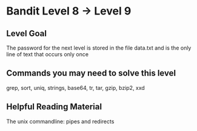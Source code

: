 # Bandit Level 8 -> Level 9

## Level Goal
The password for the next level is stored in the file data.txt and is the only line of text that occurs only once

## Commands you may need to solve this level
grep, sort, uniq, strings, base64, tr, tar, gzip, bzip2, xxd

## Helpful Reading Material
The unix commandline: pipes and redirects
